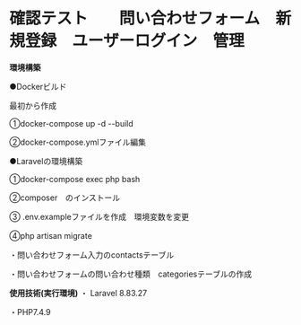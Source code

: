 # 確認テスト　　問い合わせフォーム　新規登録　ユーザーログイン　管理
**環境構築**

●Dockerビルド

最初から作成

①docker-compose up -d --build

②docker-compose.ymlファイル編集

●Laravelの環境構築

①docker-compose exec php bash

②composer　のインストール

③ .env.exampleファイルを作成　環境変数を変更

④php artisan migrate　

・問い合わせフォーム入力のcontactsテーブル

・問い合わせフォームの問い合わせ種類　categoriesテーブルの作成


**使用技術(実行環境)**
・ Laravel 8.83.27

・PHP7.4.9








